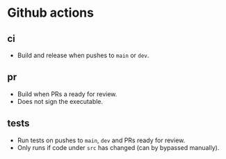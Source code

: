 # Github actions

## ci

* Build and release when pushes to `main` or `dev`.

## pr

* Build when PRs a ready for review.
* Does not sign the executable.

## tests

* Run tests on pushes to `main`, `dev` and PRs ready for review.
* Only runs if code under `src` has changed (can by bypassed manually).
